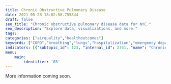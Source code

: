 ```yaml
---
title: Chronic Obstructive Pulmonary Disease
date: 2021-05-28 18:02:58.755844
draft: false
seo_title: "Chronic obstructive pulmonary disease data for NYC."
seo_description: "Explore data, visualizations, and more."
tags: 
categories: ["airquality","healthoutcomes"]
keywords: ["COPD","breathing","lungs","hospitalization","emergency department visits","smoking"]
indicators: [{"subtopic_id": 123, "internal_id": 2341, "name": "Chronic Obstructive Pulmonary Disease  Hospitalization", "URL": "https://a816-dohbesp.nyc.gov/IndicatorPublic/VisualizationData.aspx?id=2341,719b87,123,Summarize"}, {"subtopic_id": 123, "internal_id": 2343, "name": "Chronic Obstructive Pulmonary Disease Emergency Department Visits", "URL": "https://a816-dohbesp.nyc.gov/IndicatorPublic/VisualizationData.aspx?id=2343,719b87,123,Summarize"}]
menu:
    main:
        identifier: '03'
---
```

More information coming soon.


